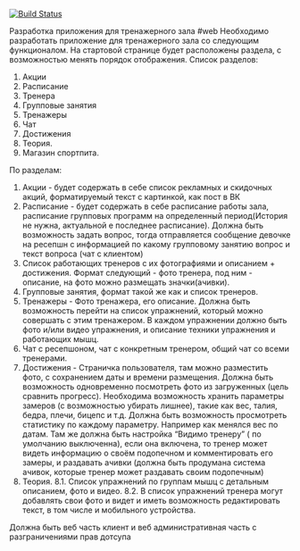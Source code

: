 [![Build Status](https://krakaz238-gmail.visualstudio.com/GymWebApi/_apis/build/status/Krakaz.GymWebApi)](https://krakaz238-gmail.visualstudio.com/GymWebApi/_build/latest?definitionId=1)

Разработка приложения для тренажерного зала
#web
Необходимо разработать приложение для тренажерного зала со следующим функционалом. На стартовой странице будет расположены раздела, с возможностью менять порядок отображения. Список разделов:
1. Акции
2. Расписание 
3. Тренера
4. Групповые занятия
5. Тренажеры
6. Чат 
7. Достижения
8. Теория.
9. Магазин спортпита.

По разделам:
1. Акции - будет содержать в себе список рекламных и скидочных акций, форматируемый текст с картинкой, как пост в ВК
2. Расписание - будет содержать в себе расписание работы зала, расписание групповых программ на определенный период(История не нужна, актуальной е последнее расписание). 
Должна быть возможность задать вопрос, тогда отправляется сообщение девочке на ресепшн с информацией по какому групповому занятию вопрос и текст вопроса (чат с клиентом)
3. Список работающих тренеров с их фотографиями и описанием + достижения. Формат следующий - фото тренера, под ним - описание, на фото можно размещать значки(ачивки).
4. Групповые занятия, формат такой же как и список тренеров.
5. Тренажеры - Фото тренажера, его описание. Должна быть возможность перейти на список упражнений, который можно совершать с этим тренажером. В каждом упражнении должно быть фото и/или видео упражнения, и описание техники упражнения и работающих мышц.
6. Чат с ресепшоном, чат с конкретным тренером, общий чат со всеми тренерами.
7. Достижения - Страничка пользователя, там можно разместить фото, с сохранением даты и времени размещения. Должна быть возможность одновременно посмотреть фото из загруженных (цель сравнить прогресс). Необходима возможность хранить параметры замеров (с возможностью убирать лишнее), такие как вес, талия, бедра, плечи, бицепс и т.д. Должна быть возможность просмотреть статистику по каждому параметру. Например как менялся вес по датам. Там же должна быть настройка “Видимо тренеру” ( по умолчанию выключенна), если она включена, то тренер может видеть информацию о своём подопечном и комментировать его замеры, и раздавать ачивки (должна быть продумана система ачивок, которые тренер может раздавать своим подопечным)
8. Теория. 
8.1. Список упражнений по группам мышц с детальным описанием, фото и видео.
8.2. В список упражнений тренера могут добавлять свои фото и видет и иметь возможность редактировать текст, в том числе и мобильного устройства.

Должна быть веб часть клиент и веб административная часть с разграничениями прав дотсупа
